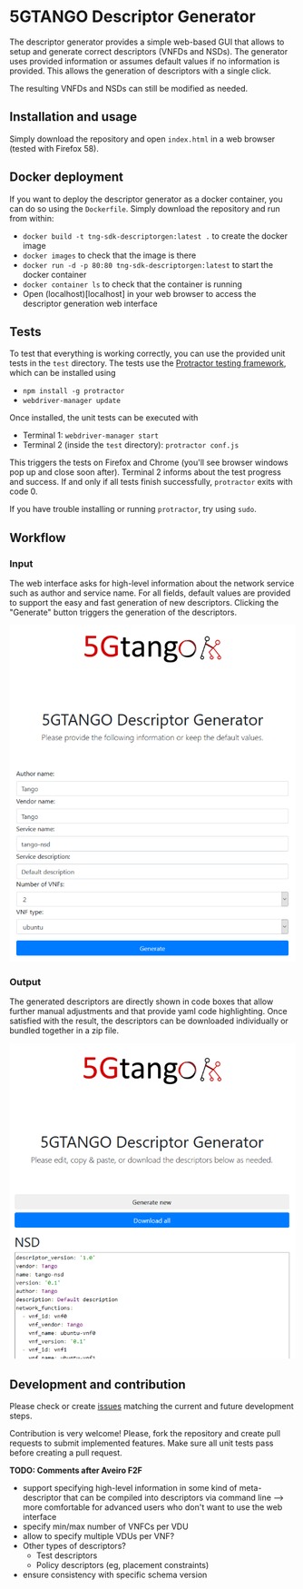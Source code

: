 # 5GTANGO Descriptor Generator
The descriptor generator provides a simple web-based GUI that allows to setup and generate correct descriptors (VNFDs and NSDs). The generator uses provided information or assumes default values if no information is provided. This allows the generation of descriptors with a single click.

The resulting VNFDs and NSDs can still be modified as needed.

## Installation and usage

Simply download the repository and open `index.html` in a web browser (tested with Firefox 58).


## Docker deployment

If you want to deploy the descriptor generator as a docker container, you can do so using the `Dockerfile`. Simply download the repository and run from within:
* `docker build -t tng-sdk-descriptorgen:latest .` to create the docker image
* `docker images` to check that the image is there
* `docker run -d -p 80:80 tng-sdk-descriptorgen:latest` to start the docker container
* `docker container ls` to check that the container is running
* Open (localhost)[localhost] in your web browser to access the descriptor generation web interface

## Tests

To test that everything is working correctly, you can use the provided unit tests in the `test` directory. The tests use the [Protractor testing framework](http://www.protractortest.org/#/), which can be installed using

* `npm install -g protractor`
* `webdriver-manager update`

Once installed, the unit tests can be executed with

* Terminal 1: `webdriver-manager start`
* Terminal 2 (inside the `test` directory): `protractor conf.js`

This triggers the tests on Firefox and Chrome (you'll see browser windows pop up and close soon after). Terminal 2 informs about the test progress and success. If and only if all tests finish successfully, `protractor` exits with code 0.

If you have trouble installing or running `protractor`, try using `sudo`.

## Workflow
### Input

The web interface asks for high-level information about the network service such as author and service name. For all fields, default values are provided to support the easy and fast generation of new descriptors. Clicking the "Generate" button triggers the generation of the descriptors.

![input](docs/input.png)

### Output

The generated descriptors are directly shown in code boxes that allow further manual adjustments and that provide yaml code highlighting. Once satisfied with the result, the descriptors can be downloaded individually or bundled together in a zip file.

![input](docs/output.png)



## Development and contribution

Please check or create [issues](https://github.com/sonata-nfv/tng-sdk-descriptorgen/issues) matching the current and future development steps.

Contribution is very welcome! Please, fork the repository and create pull requests to submit implemented features. Make sure all unit tests pass before creating a pull request.



**TODO: Comments after Aveiro F2F**

* support specifying high-level information in some kind of meta-descriptor that can be compiled into descriptors via command line --> more comfortable for advanced users who don't want to use the web interface
* specify min/max number of VNFCs per VDU
* allow to specify multiple VDUs per VNF?
* Other types of descriptors?
  * Test descriptors
  * Policy descriptors (eg, placement constraints)
* ensure consistency with specific schema version
